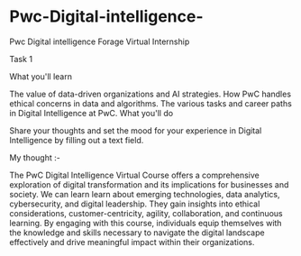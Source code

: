 # Pwc-Digital-intelligence-
Pwc Digital intelligence  Forage Virtual Internship

Task 1 

What you'll learn

The value of data-driven organizations and AI strategies.
How PwC handles ethical concerns in data and algorithms.
The various tasks and career paths in Digital Intelligence at PwC.
What you'll do

Share your thoughts and set the mood for your experience in Digital Intelligence by filling out a text field.

My thought :-

The PwC Digital Intelligence Virtual Course offers a comprehensive exploration of digital transformation and its implications for businesses and society. We can learn  learn about emerging technologies, data analytics, cybersecurity, and digital leadership. They gain insights into ethical considerations, customer-centricity, agility, collaboration, and continuous learning. By engaging with this course, individuals equip themselves with the knowledge and skills necessary to navigate the digital landscape effectively and drive meaningful impact within their organizations.

